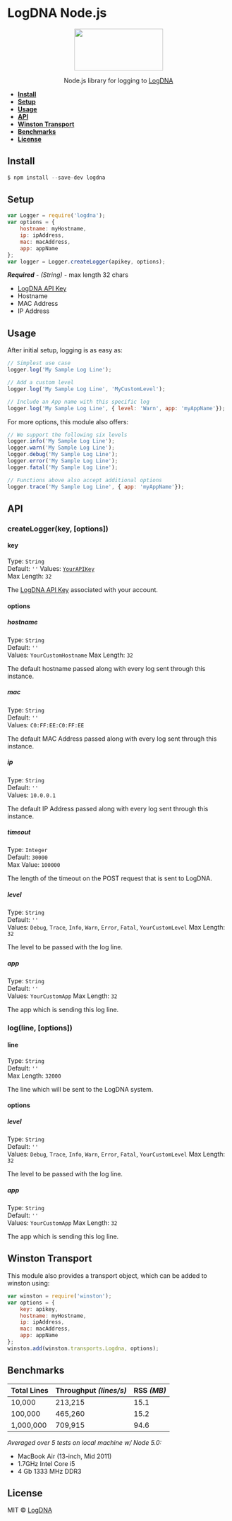 # LogDNA Node.js

<p align="center">
  <a href="https://app.logdna.com">
    <img height="95" width="201" src="https://raw.githubusercontent.com/logdna/artwork/master/logo%2Bnode.png">
  </a>
  <p align="center">Node.js library for logging to <a href="https://app.logdna.com">LogDNA</a></p>
</p>

* **[Install](#install)**
* **[Setup](#setup)**
* **[Usage](#usage)**
* **[API](#api)**
* **[Winston Transport](#winston-transport)**
* **[Benchmarks](#benchmarks)**
* **[License](#license)**


## Install

```javascript
$ npm install --save-dev logdna
```

## Setup
```javascript
var Logger = require('logdna');
var options = {
    hostname: myHostname,
    ip: ipAddress,
    mac: macAddress,
    app: appName
};
var logger = Logger.createLogger(apikey, options);
```
_**Required**_ - *(String)* - max length 32 chars
* [LogDNA API Key](https://app.logdna.com/manage/profile) 
* Hostname
* MAC Address
* IP Address

## Usage

After initial setup, logging is as easy as:
```javascript
// Simplest use case
logger.log('My Sample Log Line');

// Add a custom level
logger.log('My Sample Log Line', 'MyCustomLevel');

// Include an App name with this specific log
logger.log('My Sample Log Line', { level: 'Warn', app: 'myAppName'});
```

For more options, this module also offers:
```javascript
// We support the following six levels
logger.info('My Sample Log Line');
logger.warn('My Sample Log Line');
logger.debug('My Sample Log Line');
logger.error('My Sample Log Line');
logger.fatal('My Sample Log Line');

// Functions above also accept additional options
logger.trace('My Sample Log Line', { app: 'myAppName'});
```

## API

### createLogger(key, [options])

#### key

Type: `String`  
Default: `''`
Values: [`YourAPIKey`](https://app.logdna.com/manage/profile)  
Max Length: `32`

The [LogDNA API Key](https://app.logdna.com/manage/profile) associated with your account.

#### options

##### hostname

Type: `String`  
Default: `''`  
Values: `YourCustomHostname`
Max Length: `32`

The default hostname passed along with every log sent through this instance.

##### mac

Type: `String`  
Default: `''`  
Values: `C0:FF:EE:C0:FF:EE`

The default MAC Address passed along with every log sent through this instance.

##### ip

Type: `String`  
Default: `''`  
Values: `10.0.0.1`

The default IP Address passed along with every log sent through this instance.

##### timeout

Type: `Integer`  
Default: `30000`  
Max Value: `100000`

The length of the timeout on the POST request that is sent to LogDNA.

##### level

Type: `String`  
Default: `''`  
Values: `Debug`, `Trace`, `Info`, `Warn`, `Error`, `Fatal`, `YourCustomLevel`
Max Length: `32`

The level to be passed with the log line.

##### app

Type: `String`  
Default: `''`  
Values: `YourCustomApp`
Max Length: `32`

The app which is sending this log line.

### log(line, [options])

#### line

Type: `String`  
Default: `''`  
Max Length: `32000`

The line which will be sent to the LogDNA system.

#### options

##### level

Type: `String`  
Default: `''`  
Values: `Debug`, `Trace`, `Info`, `Warn`, `Error`, `Fatal`, `YourCustomLevel`
Max Length: `32`

The level to be passed with the log line.

##### app

Type: `String`  
Default: `''`  
Values: `YourCustomApp`
Max Length: `32`

The app which is sending this log line.


## Winston Transport

This module also provides a transport object, which can be added to winston using:

```javascript
var winston = require('winston');
var options = {
    key: apikey,
    hostname: myHostname,
    ip: ipAddress,
    mac: macAddress,
    app: appName
};
winston.add(winston.transports.Logdna, options);
```



## Benchmarks
| **Total Lines** | **Throughput** *(lines/s)* | **RSS** *(MB)* |
|-----------------|----------------------------|----------------|
|      10,000     |          213,215           |      15.1      |
|      100,000    |          465,260           |      15.2      |
|      1,000,000  |          709,915           |      94.6      |

   *Averaged over 5 tests on local machine w/ Node 5.0:*
   * MacBook Air (13-inch, Mid 2011)
   * 1.7GHz Intel Core i5
   * 4 Gb 1333 MHz DDR3

## License

MIT © [LogDNA](https://logdna.com/)
